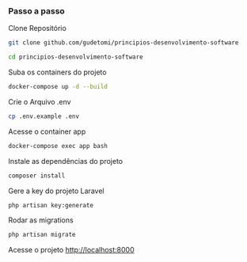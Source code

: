 

### Passo a passo
Clone Repositório
```sh
git clone github.com/gudetomi/principios-desenvolvimento-software
```

```sh
cd principios-desenvolvimento-software
```

Suba os containers do projeto
```sh
docker-compose up -d --build
```


Crie o Arquivo .env
```sh
cp .env.example .env
```

Acesse o container app
```sh
docker-compose exec app bash
```


Instale as dependências do projeto
```sh
composer install
```

Gere a key do projeto Laravel
```sh
php artisan key:generate
```

Rodar as migrations
```sh
php artisan migrate
```

Acesse o projeto
[http://localhost:8000](http://localhost:8000)

